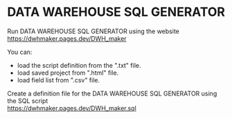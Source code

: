 # DATA WAREHOUSE SQL GENERATOR

Run  DATA WAREHOUSE SQL GENERATOR using the website <br>
https://dwhmaker.pages.dev/DWH_maker

You can:
- load the script definition from the ".txt" file.
- load saved project from ".html" file.
- load field list from ".csv" file.


Create a definition file for the DATA WAREHOUSE SQL GENERATOR using the SQL script <br>
https://dwhmaker.pages.dev/DWH_maker.sql
